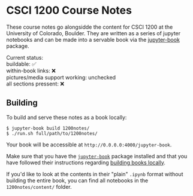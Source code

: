CSCI 1200 Course Notes
======================

These course notes go alongsidde the content for CSCI 1200 at the University of Colorado, Boulder. They are written as a series of jupyter notebooks and can be made into a servable book via the [jupyter-book](https://github.com/jupyter/jupyter-book) package.  
  
Current status:  
buildable: ✅  
within-book links: ❌  
pictures/media support working: unchecked  
all sections pressent: ❌   

Building
--------

To build and serve these notes as a book locally:

```
$ jupyter-book build 1200notes/
$ ./run.sh full/path/to/1200notes/
```

Your book will be accessible at `http://0.0.0.0:4000/jupyter-book`.  
  

Make sure that you have the [`jupyter-book`](https://github.com/jupyter/jupyter-book) package installed and that you have followed their instructions regarding [building books locally](https://jupyter.org/jupyter-book/guide/03_build.html#build-the-books-site-html-locally).

If you'd like to look at the contents in their "plain" `.ipynb` format without building the entire book, you can find all notebooks in the `1200notes/content/` folder.
